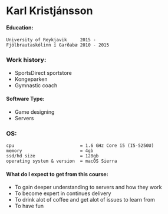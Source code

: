 
# Karl Kristjánsson

#### __Education:__

    University of Reykjavik     2015 - 
    Fjölbrautaskólinn í Garðabæ 2010 - 2015

### __Work history__:

- SportsDirect sportstore
- Kongeparken
- Gymnastic coach

#### __Software Type:__

- Game designing 
- Servers

### __OS:__
    
    cpu                         = 1.6 GHz Core i5 (I5-5250U)
    memory                      = 4gb
    ssd/hd size                 = 128gb
    operating system & version  = macOS Sierra
  
#### __What do I expect to get from this course:__

- To gain deeper understanding to servers and how they work
- To become expert in continues delivery
- To drink alot of coffee and get alot of issues to learn from
- To have fun


